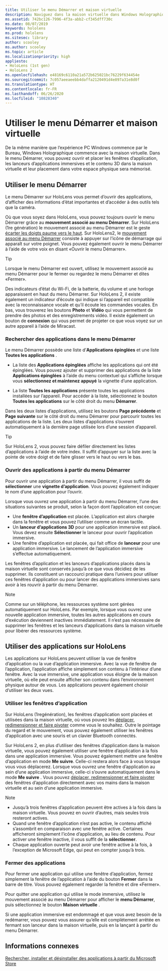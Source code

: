 ```yaml
---
title: Utiliser le menu Démarrer et maison virtuelle
description: Naviguez dans la maison virtuelle dans Windows Holographique.
ms.assetid: 742bc126-7996-4f3a-abb2-cf345dff730c
ms.date: 08/07/2019
keywords: hololens
ms.prod: hololens
ms.sitesec: library
author: scooley
ms.author: scooley
ms.topic: article
ms.localizationpriority: high
appliesto:
- HoloLens (1st gen)
- HoloLens 2
ms.openlocfilehash: e48169c6110a21a572b625021bc76229f634454e
ms.sourcegitcommit: 7c057aeeaeebb4daffa2120491d4e897a31e8d0f
ms.translationtype: HT
ms.contentlocale: fr-FR
ms.lasthandoff: 06/26/2020
ms.locfileid: "10828340"
---
```

# Utiliser le menu Démarrer et maison virtuelle

De la même manière que l’expérience PC Windows commence par le Bureau, Windows Holographique commence avec la maison virtuelle.  Dans le menu Démarrer, vous pouvez ouvrir et placer les fenêtres d’application, les lanceurs d’applications immersives et le contenu 3D dans la maison virtuelle et leur placement dans votre espace physique sera mémorisé.

## Utiliser le menu Démarrer

Le menu Démarrer sur HoloLens vous permet d’ouvrir des applications, d’afficher des informations d’état importantes et d’accéder à des outils tels que la caméra.

Où que vous soyez dans HoloLens, vous pouvez toujours ouvrir le menu Démarrer grâce au **mouvement associé au menu Démarrer**.  Sur HoloLens (1re génération) le mouvement associé au menu Démarrer est le geste [écarter les doigts paume vers le haut](https://support.microsoft.com/help/12644/hololens-use-gestures). Sur HoloLens2, le [mouvement associé au menu Démarrer](hololens2-basic-usage.md#start-gesture) consiste à appuyer sur l’icône de démarrage qui apparaît sur votre poignet.  Vous pouvez également ouvrir le menu Démarrer à l’aide de votre voix en disant «Ouvrir le menu Démarrer».

> [!TIP]
> Lorsque le menu Démarrer est ouvert, utilisez le mouvement associé au menu Démarrer pour le fermer ou regardez le menu Démarrer et dites «Fermer».

Des indicateurs d’état du Wi-Fi, de la batterie, du volume et une horloge apparaissent en haut du menu Démarrer. Sur HoloLens 2, il existe également un indicateur d’écoute qui indique si l’appareil est compatible avec la reconnaissance vocale et qu’il écoute les commandes vocales. En bas, vous trouverez les boutons **Photo** et **Vidéo** qui vous permettent de prendre des photos et des enregistrements vidéo.  Il existe également un bouton de **connexion** qui vous permet de projeter ce que vous voyez sur un autre appareil à l’aide de Miracast.

### Rechercher des applications dans le menu Démarrer

Le menu Démarrer possède une liste d’**Applications épinglées** et une liste **Toutes les applications** .

- La liste des **Applications épinglées** affiche les applications qui ont été épinglées. Vous pouvez ajouter et supprimer des applications de la liste **Applications épinglées** à l’aide du menu contextuel qui s’affiche lorsque vous **sélectionnez et maintenez appuyé** la vignette d’une application.

- La liste **Toutes les applications** présente toutes les applications installées sur l’appareil.  Pour accéder à la liste, sélectionnez le bouton **Toutes les applications** sur le côté droit du menu **Démarrer**.

Dans les deux listes d’applications, utilisez les boutons **Page précédente** et **Page suivante** sur le côté droit du menu Démarrer pour parcourir toutes les applications de la liste.  Les deux listes d’applications s’ouvrent automatiquement à la dernière page utilisée lors d’une session d’appareil.

> [!TIP]
> Sur HoloLens 2, vous pouvez faire défiler directement les listes d’applications à l’aide de votre index. Il suffit d’appuyer sur la liste avec la pointe de votre doigt et de faire glisser vers le haut ou vers le bas.

### Ouvrir des applications à partir du menu Démarrer

Pour ouvrir une application à partir du menu Démarrer, il vous suffit de **sélectionner** une **vignette d’application**. Vous pouvez également indiquer le nom d’une application pour l’ouvrir.

Lorsque vous ouvrez une application à partir du menu Démarrer, l’une des situations suivantes se produit, selon la façon dont l’application est conçue:

- Une **fenêtre d’application** est placée. L’application est alors chargée dans la fenêtre et vous pouvez l’utiliser comme un écran tactile.
- Un **lanceur d’applications 3D** pour une application immersive est placé. Vous devez ensuite **Sélectionner** le lanceur pour ouvrir l’application immersive.
- Une fenêtre d’application est placée, qui fait office de **lanceur** pour une application immersive. Le lancement de l’application immersive s’effectue automatiquement.

Les fenêtres d’application et les lanceurs d’applications placés dans la maison virtuelle sont conservés jusqu’à ce que vous décidiez de les supprimer.  Ils constituent un raccourci pratique dans l’univers pour utiliser ces fenêtres d’application ou pour lancer des applications immersives sans avoir à les rouvrir à partir du menu Démarrer. 

> [!NOTE]
>Comme sur un téléphone, les ressources système sont gérées automatiquement sur HoloLens.  Par exemple, lorsque vous ouvrez une nouvelle application immersive, toutes les autres applications en cours d’exécution deviennent inactives immédiatement. Il n’est pas nécessaire de supprimer les fenêtres et les lanceurs d’applications dans la maison virtuelle pour libérer des ressources système. 

## Utiliser des applications sur HoloLens

Les applications sur HoloLens peuvent utiliser la vue de fenêtre d’application ou la vue d’application immersive. Avec la vue de fenêtre de l’application, l’application affiche simplement son contenu à l’intérieur d’une fenêtre. Avec la vue immersive, une application vous éloigne de la maison virtuelle, où elle peut ensuite afficher son contenu dans l’environnement physique autour de vous. Les applications peuvent également choisir d’utiliser les deux vues.

### Utiliser les fenêtres d’application

Sur HoloLens (1regénération), les fenêtres d’application sont placées et utilisées dans la maison virtuelle, où vous pouvez les [déplacer, redimensionner et faire pivoter](hololens1-basic-usage.md#move-resize-and-rotate-apps) comme vous le souhaitez. Outre le pointage du regard et le mouvement, vous pouvez également utiliser les fenêtres d’application avec une souris et un clavier Bluetooth connectés.

Sur HoloLens 2, en plus d’utiliser des fenêtres d’application dans la maison virtuelle, vous pouvez également utiliser une fenêtre d’application à la fois dans une application immersive. Vous pouvez également mettre une fenêtre d’application en mode **Me suivre**. Celle-ci restera alors face à vous lorsque vous vous déplacerez. Lorsque vous ouvrez une fenêtre d’application au sein d’une application immersive, celle-ci s’ouvre automatiquement dans le mode **Me suivre** . Vous pouvez [déplacer, redimensionner et faire pivoter](hololens2-basic-usage.md#move-resize-and-rotate-holograms) des fenêtres d’application directement avec vos mains dans la maison virtuelle et au sein d’une application immersive.

> [!NOTE]
>
> - Jusqu’à trois fenêtres d’application peuvent être actives à la fois dans la maison virtuelle. Vous pouvez en ouvrir d’autres, mais seules trois resteront actives.
> - Quand une fenêtre d’application n’est pas active, le contenu affiché s’assombrit en comparaison avec une fenêtre active.  Certaines afficheront simplement l’icône d’application, au lieu de contenu.  Pour activer une fenêtre inactive, il vous suffit de la **sélectionner**.
> - Chaque application ouverte peut avoir une fenêtre active à la fois, à l’exception de Microsoft Edge, qui peut en compter jusqu’à trois.

### Fermer des applications

Pour fermer une application qui utilise une fenêtre d’application, fermez simplement la fenêtre de l’application à l’aide du bouton **Fermer** dans la barre de titre.  Vous pouvez également regarder la fenêtre et dire «Fermer».

Pour quitter une application qui utilise le mode immersive, utilisez le mouvement associé au menu Démarrer pour afficher le **menu Démarrer**, puis sélectionnez le bouton **Maison virtuelle** .

Si une application immersive est endommagé et que vous avez besoin de la redémarrer, vous pouvez vous assurer qu’elle est complètement arrêtée en fermant son lanceur dans la maison virtuelle, puis en la lançant à partir du menu Démarrer.

## Informations connexes

[Rechercher, installer et désinstaller des applications à partir du Microsoft Store](holographic-store-apps.md)

